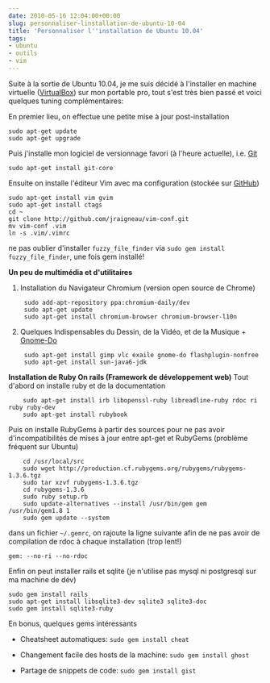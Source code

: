 ```yaml
---
date: 2010-05-16 12:04:00+00:00
slug: personnaliser-linstallation-de-ubuntu-10-04
title: 'Personnaliser l''installation de Ubuntu 10.04'
tags:
- ubuntu
- outils
- vim
---
```


Suite à la sortie de Ubuntu 10.04, je me suis décidé à l'installer en machine virtuelle ([VirtualBox](http://www.virtualbox.org/)) sur mon portable pro, tout s'est très bien passé et voici quelques tuning complémentaires:

En premier lieu, on effectue une petite mise à jour post-installation

	sudo apt-get update
	sudo apt-get upgrade

Puis j'installe mon logiciel de versionnage favori (à l'heure actuelle), i.e. [Git](http://git-scm.com/)

	sudo apt-get install git-core


Ensuite on installe l'éditeur Vim avec ma configuration (stockée sur [GitHub](http://github.com/jraigneau))

	sudo apt-get install vim gvim
	sudo apt-get install ctags
	cd ~
	git clone http://github.com/jraigneau/vim-conf.git
	mv vim-conf .vim
	ln -s .vim/.vimrc
ne pas oublier d'installer ```fuzzy_file_finder``` via ```sudo gem install fuzzy_file_finder```, une fois gem installé!

**Un peu de multimédia et d'utilitaires**

1. Installation du Navigateur Chromium (version open source de Chrome)

		sudo add-apt-repository ppa:chromium-daily/dev
		sudo apt-get update
		sudo apt-get install chromium-browser chromium-browser-l10n

2. Quelques Indispensables du Dessin, de la Vidéo, et de la Musique + [Gnome-Do](http://do.davebsd.com/)

		sudo apt-get install gimp vlc exaile gnome-do flashplugin-nonfree
		sudo apt-get install sun-java6-jdk

**Installation de Ruby On rails (Framework de développement web)**
Tout d'abord on installe ruby et de la documentation

		sudo apt-get install irb libopenssl-ruby libreadline-ruby rdoc ri ruby ruby-dev
		sudo apt-get install rubybook

Puis on installe RubyGems à partir des sources pour ne pas avoir d'incompatibilités de mises à jour entre apt-get et RubyGems (problème fréquent sur Ubuntu)

		cd /usr/local/src
		sudo wget http://production.cf.rubygems.org/rubygems/rubygems-1.3.6.tgz
		sudo tar xzvf rubygems-1.3.6.tgz
		cd rubygems-1.3.6
		sudo ruby setup.rb
		sudo update-alternatives --install /usr/bin/gem gem /usr/bin/gem1.8 1
		sudo gem update --system

dans un fichier ```~/.gemrc```, on rajoute la ligne suivante afin de ne pas avoir de compilation de rdoc à chaque installation (trop lent!)

	gem: --no-ri --no-rdoc

Enfin on peut installer rails et sqlite (je n'utilise pas mysql ni postgresql sur ma machine de dév)

	sudo gem install rails
	sudo apt-get install libsqlite3-dev sqlite3 sqlite3-doc
	sudo gem install sqlite3-ruby

En bonus, quelques gems intéressants



	
  * Cheatsheet automatiques: ```sudo gem install cheat```

	
  * Changement facile des hosts de la machine: ```sudo gem install ghost```

	
  * Partage de snippets de code: ```sudo gem install gist```


